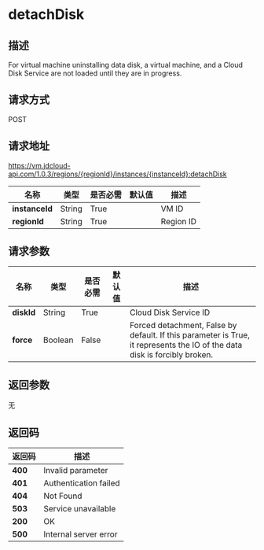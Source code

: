 # detachDisk


## 描述
For virtual machine uninstalling data disk, a virtual machine, and a Cloud Disk Service are not loaded until they are in progress. <br>


## 请求方式
POST

## 请求地址
https://vm.jdcloud-api.com/1.0.3/regions/{regionId}/instances/{instanceId}:detachDisk

|名称|类型|是否必需|默认值|描述|
|---|---|---|---|---|
|**instanceId**|String|True| |VM ID|
|**regionId**|String|True| |Region ID|

## 请求参数
|名称|类型|是否必需|默认值|描述|
|---|---|---|---|---|
|**diskId**|String|True| |Cloud Disk Service ID|
|**force**|Boolean|False| |Forced detachment, False by default. If this parameter is True, it represents the IO of the data disk is forcibly broken.|


## 返回参数
无


## 返回码
|返回码|描述|
|---|---|
|**400**|Invalid parameter|
|**401**|Authentication failed|
|**404**|Not Found  |
|**503**|Service unavailable|
|**200**|OK|
|**500**|Internal server error|
